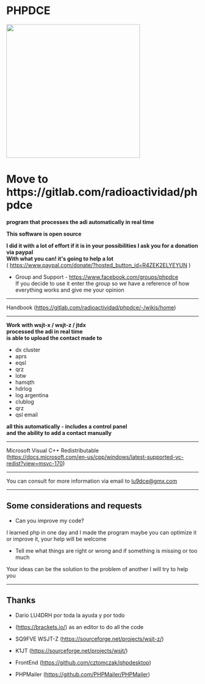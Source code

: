 # PHPDCE

<img src="https://gitlab.com/radioactividad/phpdce/-/wikis/uploads/f689221a4806a27c4462c60aae8def48/FYtP279WQAEwJ3M.png" width="350">

<h1><b>Move to https://gitlab.com/radioactividad/phpdce</b></h1>

<b>program that processes the adi automatically in real time</b><br>

<b>This software is open source</b><br>

<b>I did it with a lot of effort if it is in your possibilities I ask you for a donation via paypal<br>
With what you can! it's going to help a lot</b><br>
( https://www.paypal.com/donate/?hosted_button_id=R4ZEK2ELYEYUN )


* Group and Support - https://www.facebook.com/groups/phpdce<br>
If you decide to use it enter the group so we have a reference of how everything works and give me your opinion

-----------------

Handbook (https://gitlab.com/radioactividad/phpdce/-/wikis/home)

-----------------

<b>Work with wsjt-x / wsjt-z / jtdx<br>
processed the adi in real time<br>
is able to upload the contact made to</b><br>

* dx cluster
* aprs
* eqsl
* qrz
* lotw
* hamqth
* hdrlog
* log argentina
* clublog
* qrz
* qsl email

<b>all this automatically - includes a control panel<br>
and the ability to add a contact manually</b><br>

-----------------

Microsoft Visual C++ Redistributable<br>
(https://docs.microsoft.com/en-us/cpp/windows/latest-supported-vc-redist?view=msvc-170)<br>

-----------------

You can consult for more information via email to lu9dce@gmx.com<br>

-----------------

## Some considerations and requests

* Can you improve my code?

I learned php in one day and I made the program maybe you can optimize it or improve it, your help will be welcome

* Tell me what things are right or wrong and if something is missing or too much

Your ideas can be the solution to the problem of another I will try to help you

-----------------

## Thanks

* Dario LU4DRH por toda la ayuda y por todo 

* (https://brackets.io/) as an editor to do all the code

* SQ9FVE WSJT-Z (https://sourceforge.net/projects/wsjt-z/)

* K1JT (https://sourceforge.net/projects/wsjt/)

* FrontEnd (https://github.com/cztomczak/phpdesktop)

* PHPMailer (https://github.com/PHPMailer/PHPMailer)


